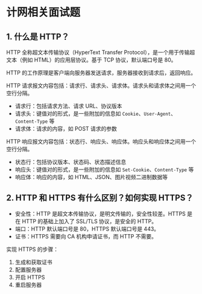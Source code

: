 # 计网相关面试题

## 1. 什么是 HTTP？

HTTP 全称超文本传输协议（HyperText Transfer Protocol），是一个用于传输超文本（例如 HTML）的应用层协议。基于 TCP 协议，默认端口号是 80。

HTTP 的工作原理是客户端向服务器发送请求，服务器接收到请求后，返回响应。

HTTP 请求报文内容包括：请求行、请求头、请求体。请求头和请求体之间用一个空行分隔。

- 请求行：包括请求方法、请求 URL、协议版本
- 请求头：键值对的形式，是一些附加的信息如 `Cookie`、`User-Agent`、`Content-Type` 等
- 请求体：请求的内容，如 POST 请求的参数

HTTP 响应报文内容包括：状态行、响应头、响应体。响应头和响应体之间用一个空行分隔。

- 状态行：包括协议版本、状态码、状态描述信息
- 响应头：键值对的形式，是一些附加的信息如 `Set-Cookie`、`Content-Type` 等
- 响应体：响应的内容，如 HTML、JSON、图片视频二进制数据等

## 2. HTTP 和 HTTPS 有什么区别？如何实现 HTTPS？

- 安全性：HTTP 是超文本传输协议，是明文传输的，安全性较差。HTTPS 是在 HTTP 的基础上加入了 SSL/TLS 协议，是安全的 HTTP。
- 端口：HTTP 默认端口号是 80，HTTPS 默认端口号是 443。
- 证书：HTTPS 需要向 CA 机构申请证书，而 HTTP 不需要。

实现 HTTPS 的步骤：

1. 生成和获取证书
2. 配置服务器
3. 开启 HTTPS
4. 重启服务器
